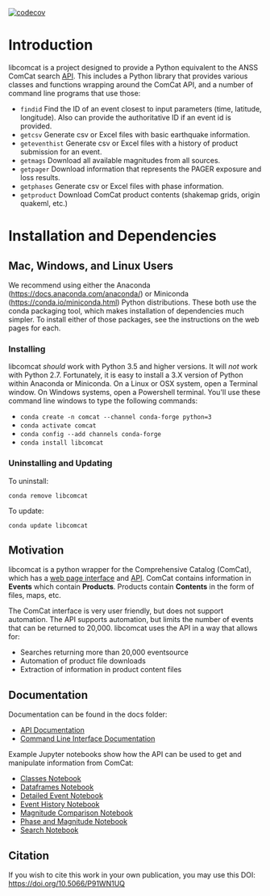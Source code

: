 
[![codecov](https://codecov.io/gh/usgs/libcomcat/branch/master/graph/badge.svg)](https://codecov.io/gh/usgs/libcomcat)

<!--- Comment to test syncing -->

# Introduction


libcomcat is a project designed to provide a Python equivalent to the ANSS ComCat search
<a href="https://earthquake.usgs.gov/fdsnws/event/1/">API</a>.  This includes a Python library
that provides various classes and functions wrapping around the ComCat API, and a number of command
line programs that use those:

* `findid` Find the ID of an event closest to input parameters (time, latitude, longitude). Also can provide the authoritative ID if an event id is provided.
*  `getcsv` Generate csv or Excel files with basic earthquake information.
*  `geteventhist` Generate csv or Excel files with a history of product submission for an event.
 * `getmags` Download all available magnitudes from all sources.
  * `getpager` Download information that represents the PAGER exposure and loss results.
  * `getphases` Generate csv or Excel files with phase information.
 * `getproduct` Download ComCat product contents (shakemap grids, origin quakeml, etc.)




# Installation and Dependencies

## Mac, Windows, and Linux Users

We recommend using either the Anaconda (https://docs.anaconda.com/anaconda/) or
Miniconda (https://conda.io/miniconda.html) Python distributions.  These both use the
conda packaging tool, which makes installation of dependencies much simpler. To install
either of those packages, see the instructions on the web pages for each.

### Installing

libcomcat *should* work with Python 3.5 and higher versions. It will *not* work with Python
2.7.  Fortunately, it is easy to install a 3.X version of Python within Anaconda or Miniconda. 
On a Linux or OSX system, open a Terminal window. On Windows systems, open a Powershell terminal. 
You'll use these command line windows to type the following commands:

 - `conda create -n comcat --channel conda-forge python=3`
 - `conda activate comcat`
 - `conda config --add channels conda-forge`
 - `conda install libcomcat`

### Uninstalling and Updating

To uninstall:

`conda remove libcomcat`

To update:

`conda update libcomcat`

## Motivation

libcomcat is a python wrapper for the Comprehensive Catalog (ComCat), which has a [web page interface](https://earthquake.usgs.gov/earthquakes/map/) and [API](https://earthquake.usgs.gov/fdsnws/event/1/). ComCat contains information in **Events** which contain **Products**. Products contain **Contents** in the form of files, maps, etc.

The ComCat interface is very user friendly, but does not support automation. The API supports automation, but limits the number of events that can be returned to 20,000. libcomcat uses the API in a way that allows for:
- Searches returning more than 20,000 eventsource
- Automation of product file downloads
- Extraction of information in product content files

## Documentation

Documentation can be found in the docs folder:
- [API Documentation](https://github.com/usgs/libcomcat/blob/master/docs/api.md)
- [Command Line Interface Documentation](https://github.com/usgs/libcomcat/blob/master/docs/cli.md)

Example Jupyter notebooks show how the API can be used to get and manipulate information from ComCat:
- [Classes Notebook](https://github.com/usgs/libcomcat/blob/master/notebooks/Classes.ipynb)
- [Dataframes Notebook](https://github.com/usgs/libcomcat/blob/master/notebooks/Dataframes.ipynb)
- [Detailed Event Notebook](https://github.com/usgs/libcomcat/blob/master/notebooks/DetailEvent.ipynb)
- [Event History Notebook](https://github.com/usgs/libcomcat/blob/master/notebooks/EventHistory.ipynb)
- [Magnitude Comparison Notebook](https://github.com/usgs/libcomcat/blob/master/notebooks/ComparingMagnitudes.ipynb)
- [Phase and Magnitude Notebook](https://github.com/usgs/libcomcat/blob/master/notebooks/PhasesAndMagnitudes.ipynb)
- [Search Notebook](https://github.com/usgs/libcomcat/blob/master/notebooks/Search.ipynb)

## Citation

If you wish to cite this work in your own publication, you may use this DOI:
https://doi.org/10.5066/P91WN1UQ

